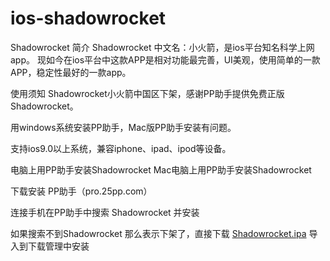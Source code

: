 # ios-shadowrocket
Shadowrocket 简介
Shadowrocket 中文名：小火箭，是ios平台知名科学上网app。 现如今在ios平台中这款APP是相对功能最完善，UI美观，使用简单的一款APP，稳定性最好的一款app。

使用须知
Shadowrocket小火箭中国区下架，感谢PP助手提供免费正版Shadowrocket。

用windows系统安装PP助手，Mac版PP助手安装有问题。

支持ios9.0以上系统，兼容iphone、ipad、ipod等设备。

电脑上用PP助手安装Shadowrocket
Mac电脑上用PP助手安装Shadowrocket

下载安装 PP助手（pro.25pp.com）

连接手机在PP助手中搜索 Shadowrocket 并安装

如果搜索不到Shadowrocket 那么表示下架了，直接下载 [Shadowrocket.ipa](https://dn-shimo-attachment.qbox.me/nF8GwQhW13M8HBmb/Shadowrocket-2.1.10-PP.ipa) 导入到下载管理中安装

